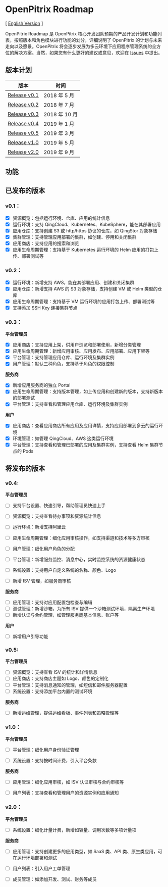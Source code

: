 # OpenPitrix Roadmap

[ [English Version](Roadmap.md) ]

OpenPitrix Roadmap 是 OpenPitrix 核心开发团队预期的产品开发计划和功能列表，按照版本和角色模块进行功能的划分，详细说明了 OpenPitrix 的计划与未来走向以及愿景。OpenPitrix 将会逐步发展为多云环境下应用程序管理系统的全方位的解决方案。当然，如果您有什么更好的建议或意见，欢迎在 [Issues](https://github.com/openpitrix/openpitrix/issues) 中提出。

## 版本计划

| 版本  | 时间  |
|---|---|
| [Release v0.1](Roadmap-zh.md#v01)|2018 年 5 月|
| [Release v0.2](Roadmap-zh.md#v02)|2018 年 7 月|
| [Release v0.3](Roadmap-zh.md#v03)|2018 年 10 月|
| [Release v0.4](Roadmap-zh.md#v04)|2019 年 1 月|
| [Release v0.5](Roadmap-zh.md#v05)|2019 年 3 月|
| [Release v1.0](Roadmap-zh.md#v10)|2019 年 5 月|
| [Release v2.0](Roadmap-zh.md#v20)|2019 年 9 月|

## 功能

## 已发布的版本

### v0.1：

- [x] 资源概览：包括运行环境、仓库、应用的统计信息
- [x] 运行环境：支持 QingCloud、Kubernetes、KubeSphere，能在其部署应用
- [x] 应用仓库：支持创建 S3 或 http/https 协议的仓库，如 QingStor 对象存储
- [x] 集群管理：支持管理应用部署的集群，如创建、停用和关闭集群
- [x] 应用商店：支持应用的搜索和浏览
- [x] 应用生命周期管理：支持基于 Kubernetes 运行环境的 Helm 应用的打包上传、部署测试等

### v0.2：

- [x] 运行环境：新增支持 AWS，能在其部署应用、创建和关闭集群
- [x] 应用仓库：新增支持 AWS 的 S3 对象存储，支持创建 VM 或 Helm 类型的仓库
- [x] 应用生命周期管理：支持基于 VM 运行环境的应用打包上传、部署测试等
- [x] 支持添加 SSH Key 连接集群节点

### v0.3：

**平台管理员**

- [x] 应用商店：支持应用上架，供用户浏览和部署使用，新增分类管理
- [x] 应用生命周期管理：新增应用审核、应用发布、应用部署、应用下架等
- [x] 平台管理：支持管理应用仓库、运行环境及集群实例
- [x] 用户管理：默认三种角色，支持基于角色的权限控制

**服务商**

- [x] 新增应用服务商的独立 Portal
- [x] 应用生命周期管理：支持版本管理，如上传应用和创建新的版本，支持新版本的部署测试
- [x] 平台管理：支持查看和管理应用仓库、运行环境及集群实例

**用户**

- [x] 应用商店：查看应用商店所有应用及应用详情，支持应用部署到多云的运行环境
- [x] 环境管理：如管理 QingCloud、AWS 这类运行环境
- [x] 平台管理：支持查看和管理已部署的应用及集群实例，支持查看 Helm 集群节点的 Pods

## 将发布的版本

### v0.4:

**平台管理员**

- [ ] 支持平台设置、快速引导，帮助管理员快速上手
- [ ] 资源概览：支持查看待办事项和资源统计信息
- [ ] 运行环境：新增支持阿里云
- [ ] 应用生命周期管理：细化应用审核操作，如支持渠道和技术等多方审核
- [ ] 用户管理：细化用户角色的分配
- [ ] 平台管理：新增服务监控、消息中心，实时监控系统的资源健康状态
- [ ] 系统设置：支持用户自定义系统的名称、颜色、Logo
- [ ] 新增 ISV 管理，如服务商审核


**服务商**

- [ ] 应用管理：支持对应用配置包检查与编辑
- [ ] 测试管理：新增沙箱，为所有 ISV 提供一个沙箱测试环境，隔离生产环境
- [ ] 新增认证与合约管理，如管理服务商基本信息、账户等

**用户**

- [ ] 新增用户引导功能

### v0.5:

**平台管理员**

- [ ] 资源概览：支持查看 ISV 的统计和详情信息
- [ ] 应用商店：支持商店主题如 Logo、颜色的定制化
- [ ] 平台管理：支持消息通知的管理，如短信和邮件服务器配置
- [ ] 系统设置：支持添加平台内置的测试环境

**服务商**

- [ ] 新增运维管理，提供运维看板、事件列表和策略管理等


### v1.0：

**平台管理员**

- [ ] 平台管理：细化用户身份验证管理
- [ ] 系统设置：支持按时间计费，引入平台条款


**服务商**

- [ ] 应用管理：细化应用审核，如 ISV 认证审核与合约审核等
- [ ] 用户列表：支持查看和管理用户的资源实例和应用通知


### v2.0：

**平台管理员**

- [ ] 系统设置：细化计量计费，新增如容量、调用次数等多项计量项

**服务商**

- [ ] 应用管理：支持创建更多的应用类型，如 SaaS 类、API 类、原生类应用，可在运行环境部署和测试
- [ ] 用户列表：引入用户工单管理
- [ ] 成员管理：如添加开发、测试、财务等成员

